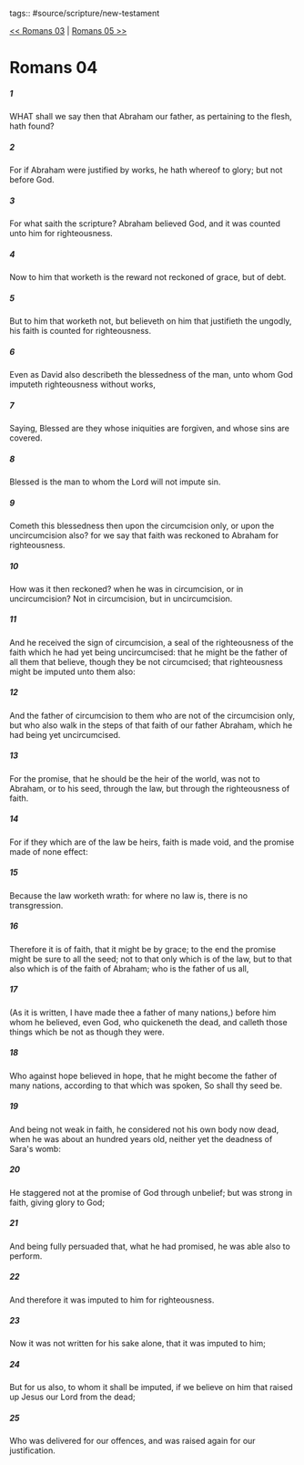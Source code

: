 tags:: #source/scripture/new-testament

[<< Romans 03](/New_Testament/06_Romans/Romans_03.md) | [Romans 05 >>](/New_Testament/06_Romans/Romans_05.md)

# Romans 04

##### 1

WHAT shall we say then that Abraham our father, as pertaining to the flesh, hath found?

##### 2

For if Abraham were justified by works, he hath whereof to glory; but not before God.

##### 3

For what saith the scripture? Abraham believed God, and it was counted unto him for righteousness.

##### 4

Now to him that worketh is the reward not reckoned of grace, but of debt.

##### 5

But to him that worketh not, but believeth on him that justifieth the ungodly, his faith is counted for righteousness.

##### 6

Even as David also describeth the blessedness of the man, unto whom God imputeth righteousness without works,

##### 7

Saying, Blessed are they whose iniquities are forgiven, and whose sins are covered.

##### 8

Blessed is the man to whom the Lord will not impute sin.

##### 9

Cometh this blessedness then upon the circumcision only, or upon the uncircumcision also? for we say that faith was reckoned to Abraham for righteousness.

##### 10

How was it then reckoned? when he was in circumcision, or in uncircumcision? Not in circumcision, but in uncircumcision.

##### 11

And he received the sign of circumcision, a seal of the righteousness of the faith which he had yet being uncircumcised: that he might be the father of all them that believe, though they be not circumcised; that righteousness might be imputed unto them also:

##### 12

And the father of circumcision to them who are not of the circumcision only, but who also walk in the steps of that faith of our father Abraham, which he had being yet uncircumcised.

##### 13

For the promise, that he should be the heir of the world, was not to Abraham, or to his seed, through the law, but through the righteousness of faith.

##### 14

For if they which are of the law be heirs, faith is made void, and the promise made of none effect:

##### 15

Because the law worketh wrath: for where no law is, there is no transgression.

##### 16

Therefore it is of faith, that it might be by grace; to the end the promise might be sure to all the seed; not to that only which is of the law, but to that also which is of the faith of Abraham; who is the father of us all,

##### 17

(As it is written, I have made thee a father of many nations,) before him whom he believed, even God, who quickeneth the dead, and calleth those things which be not as though they were.

##### 18

Who against hope believed in hope, that he might become the father of many nations, according to that which was spoken, So shall thy seed be.

##### 19

And being not weak in faith, he considered not his own body now dead, when he was about an hundred years old, neither yet the deadness of Sara's womb:

##### 20

He staggered not at the promise of God through unbelief; but was strong in faith, giving glory to God;

##### 21

And being fully persuaded that, what he had promised, he was able also to perform.

##### 22

And therefore it was imputed to him for righteousness.

##### 23

Now it was not written for his sake alone, that it was imputed to him;

##### 24

But for us also, to whom it shall be imputed, if we believe on him that raised up Jesus our Lord from the dead;

##### 25

Who was delivered for our offences, and was raised again for our justification.
